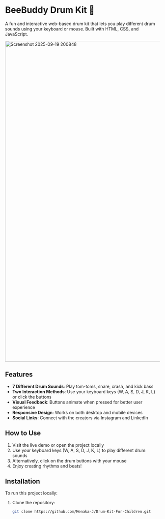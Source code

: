 # BeeBuddy Drum Kit 🥁

A fun and interactive web-based drum kit that lets you play different drum sounds using your keyboard or mouse. Built with HTML, CSS, and JavaScript.

<img width="1918" height="1044" alt="Screenshot 2025-09-19 200848" src="https://github.com/user-attachments/assets/7bc4059b-af87-450d-be62-cb3b1fa2b3d2" />


## Features

- **7 Different Drum Sounds**: Play tom-toms, snare, crash, and kick bass
- **Two Interaction Methods**: Use your keyboard keys (W, A, S, D, J, K, L) or click the buttons
- **Visual Feedback**: Buttons animate when pressed for better user experience
- **Responsive Design**: Works on both desktop and mobile devices
- **Social Links**: Connect with the creators via Instagram and LinkedIn

## How to Use

1. Visit the live demo or open the project locally
2. Use your keyboard keys (W, A, S, D, J, K, L) to play different drum sounds
3. Alternatively, click on the drum buttons with your mouse
4. Enjoy creating rhythms and beats!

## Installation

To run this project locally:

1. Clone the repository:
   ```bash
   git clone https://github.com/Menaka-J/Drum-Kit-For-Children.git
